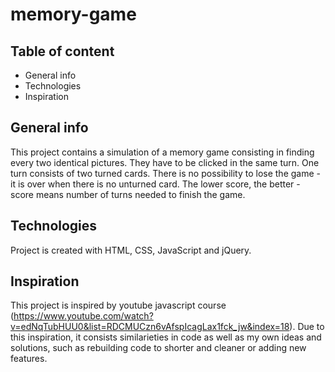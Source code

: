 # memory-game

## Table of content
* General info
* Technologies
* Inspiration

## General info
This project contains a simulation of a memory game consisting in finding every two identical pictures.
They have to be clicked in the same turn. One turn consists of two turned cards. 
There is no possibility to lose the game - it is over when there is no unturned card.
The lower score, the better - score means number of turns needed to finish the game.

## Technologies
Project is created with HTML, CSS, JavaScript and jQuery.

## Inspiration
This project is inspired by youtube javascript course (https://www.youtube.com/watch?v=edNqTubHUU0&list=RDCMUCzn6vAfspIcagLax1fck_jw&index=18). 
Due to this inspiration, it consists similarieties in code as well as my own ideas and solutions, such as rebuilding code to shorter and cleaner or adding new features.
